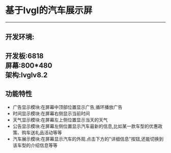 # 基于lvgl的汽车展示屏
---
## 开发环境:

开发板:6818<br>
屏幕:800*480<br>
架构:lvglv8.2<br>
---
## 功能特性
<ul>
<li>广告显示模块:在屏幕中顶部位置显示广告,循环播放广告</li>
<li>时间显示模块:在屏幕右侧显示当前时间</li>
<li>天气显示模块:在屏幕左上侧位置显示当天的天气
</li>
<li>公告显示模块:在屏幕左侧位置显示汽车最新的信息,比如某一款车型的优惠政策、购车送礼品活动等等</li>
<li>汽车展示模块:在屏幕显示汽车的外观.点击下方的"详细信息"按钮,还能切换到该车型的介绍信息等等</li>
</ul>
